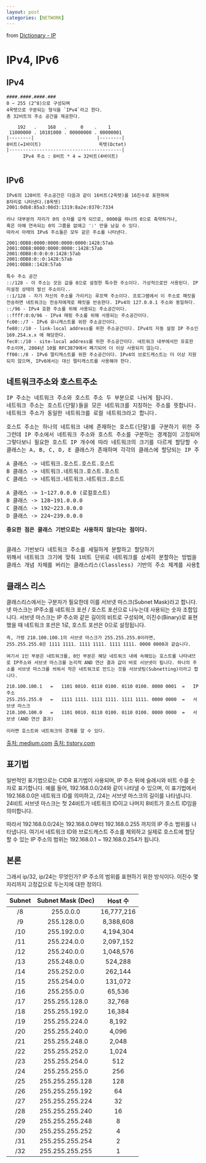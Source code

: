 ```yaml
---
layout: post
categories: [NETWORK]
---
```

from [Dictionary - IP](https://github.com/newkayak12/Dictionary/blob/master/network/Subnet.md)


# IPv4, IPv6


## IPv4
```
####.####.####.###
0 ~ 255 (2^8)으로 구성되며
4옥텟으로 구분되는 형식을 `IPv4`라고 한다.
총 32비트의 주소 공간을 제공한다.

    192   .    168   .     0    .    1
 11000000 . 10101000 . 00000000 . 00000001
|--------|                       |--------|
8비트(=1바이트)                     옥텟(Octet)
|-----------------------------------------|
      IPv4 주소 : 8비트 * 4 = 32비트(4바이트)
      
```

## IPv6
```      
IPv6의 128비트 주소공간은 다음과 같이 16비트(2옥텟)를 16진수로 표현하여
8자리로 나타낸다.(8옥텟)
2001:0db8:85a3:08d3:1319:8a2e:0370:7334

러나 대부분의 자리가 0의 숫자를 갖게 되므로, 0000을 하나의 0으로 축약하거나,
혹은 아예 연속되는 0의 그룹을 없애고 ':' 만을 남길 수 있다.
따라서 아래의 IPv6 주소들은 모두 같은 주소를 나타낸다.

2001:0DB8:0000:0000:0000:0000:1428:57ab
2001:0DB8:0000:0000:0000::1428:57ab
2001:0DB8:0:0:0:0:1428:57ab
2001:0DB8:0::0:1428:57ab
2001:0DB8::1428:57ab

특수 주소 공간
::/128 - 이 주소는 모든 값을 0으로 설정한 특수한 주소이다. 가상적으로만 사용된다. IP 미설정 상태의 발신 주소이다..
::1/128 - 자기 자신의 주소를 가리키는 루프백 주소이다. 프로그램에서 이 주소로 패킷을 전송하면 네트워크는 전송자에게로 패킷을 반송한다. IPv4의 127.0.0.1 주소와 동일하다.
::/96 - IPv4 호환 주소를 위해 사용되는 주소공간이다.
::ffff:0:0/96 - IPv4 매핑 주소를 위해 사용되는 주소공간이다.
fc00::/7 - IPv6 유니캐스트를 위한 주소공간이다.
fe80::/10 - link-local address를 위한 주소공간이다. IPv4의 자동 설정 IP 주소인 169.254.x.x 에 해당한다.
fec0::/10 - site-local address를 위한 주소공간이다. 네트워크 내부에서만 유효한 주소이며, 2004년 10월 RFC3879에서 폐기되어 더 이상 사용되지 않는다.
ff00::/8 - IPv6 멀티캐스트를 위한 주소공간이다. IPv4의 브로드캐스트는 더 이상 지원되지 않으며, IPv6에서는 대신 멀티캐스트를 사용해야 한다.
```

## 네트워크주소와 호스트주소
<pre>
IP 주소는 네트워크 주소와 호스트 주소 두 부분으로 나뉘게 됩니다.
네트워크 주소는 호스트(단말)들을 모은 네트워크를 지칭하는 주소를 뜻합니다.
네트워크 주소가 동일한 네트워크를 로컬 네트워크라고 합니다.

호스트 주소는 하나의 네트워크 내에 존재하는 호스트(단말)를 구분하기 위한 주소를 뜻합니다.
그런데 IP 주소에서 네트워크 주소와 호스트 주소를 구분하는 경계점이 고정되어있지 않습니다.
그렇다보니 필요한 호스트 IP 개수에 따라 네트워크의 크기를 다르게 할당할 수 있도록 클래스 라는 개념을 도입했는데요.
클래스는 A, B, C, D, E 클래스가 존재하며 각각의 클래스에 할당되는 IP 주소 갯수와 역할이 다릅니다.

A 클래스 -> 네트워크.호스트.호스트.호스트
B 클래스 -> 네트워크.네트워크.호스트.호스트
C 클래스 -> 네트워크.네트워크.네트워크.호스트

A 클래스 -> 1~127.0.0.0 (로컬호스트)
B 클래스 -> 128~191.0.0.0
C 클래스 -> 192~223.0.0.0
D 클래스 -> 224~239.0.0.0

<strong>중요한 점은 클래스 기반으로는 사용하지 않는다는 점이다.</strong>


클래스 기반보다 네트워크 주소를 세밀하게 분할하고 할당하기
위해서 네트워크 크기에 맞춰 1비트 단위로 네트워크를 상세히 분할하는 방법을 사용하는데요.
클래스 개념 자체를 버리는 클래스리스(Classless) 기반의 주소 체계를 사용합니다.
</pre>

## 클래스 리스
클래스리스에서는 구분자가 필요한데 이를 서브넷 마스크(Subnet Mask)라고 합니다.
넷 마스크는 IP주소를 네트워크 포션 / 호스트 포션으로 나누는데 사용되는 숫자 조합입니다. 서브넷 마스크는 IP 주소와 같은 길이의 비트로 구성되며,
이진수(Binary)로 표현했을 때 네트워크 포션은 1로, 호스트 포션은 0으로 설정됩니다.

```
즉, 가령 210.100.100.1의 서브넷 마스크가 255.255.255.0이라면,
255.255.255.0은 1111 1111. 1111 1111. 1111 1111. 0000 0000과 같습니다.

여기서 1인 부분은 네트워크를, 0인 부분은 해당 네트워크 내에 속해있는 호스트를 나타내므로 IP주소와 서브넷 마스크를 논리적 AND 연산 결과 값이 바로 서브넷이 됩니다. 하나의 주소를 서브넷 마스크를 씌워서 작은 네트워크로 만드는 것을 서브넷팅(Subnetting)이라고 합니다.

210.100.100.1	=	1101 0010. 0110 0100. 0110 0100. 0000 0001	=	IP주소
255.255.255.0	=	1111 1111. 1111 1111. 1111 1111. 0000 0000	=	서브넷 마스크
210.100.100.0	=	1101 0010. 0110 0100. 0110 0100. 0000 0000	=	서브넷 (AND 연산 결과)

이러면 호스트와 네트워크의 경계를 알 수 있다.
```


[출처: medium.com](https://medium.com/@su_bak/%EC%84%9C%EB%B8%8C%EB%84%B7-%EB%A7%88%EC%8A%A4%ED%81%AC-subnet-mask-%EB%9E%80-398ecdfd5c0d)
[출처: tistory.com](https://yonlog.tistory.com/95#:~:text=%EC%84%9C%EB%B8%8C%EB%84%B7%20%EB%A7%88%EC%8A%A4%ED%81%AC%EB%8A%94%20IP%EC%A3%BC%EC%86%8C,%EC%9D%80%200%EC%9C%BC%EB%A1%9C%20%EC%84%A4%EC%A0%95%EB%90%A9%EB%8B%88%EB%8B%A4.)

## 표기법
일반적인 표기법으로는 CIDR 표기법이 사용되며, IP 주소 뒤에 슬래시와 비트 수를 숫자로 표기합니다. 
예를 들어, 192.168.0.0/24와 같이 나타낼 수 있으며,
이 표기법에서 192.168.0.0은 네트워크 ID를 의미하고,
/24는 서브넷 마스크의 길이를 나타냅니다. 24비트 서브넷 마스크는 첫 24비트가 네트워크 ID이고 나머지 8비트가 호스트 ID임을 의미합니다.

따라서 192.168.0.0/24는 192.168.0.0부터 192.168.0.255 까지의 
IP 주소 범위를 나타냅니다. 여기서 네트워크 ID와 브로드캐스트 주소를 제외하고
실제로 호스트에 할당할 수 있는 IP 주소의 범위는 192.168.0.1 ~ 192.168.0.254가 됩니다.




## 본론
그래서 ip/32, ip/24는 무엇인가?
IP 주소의 범위를 표현하기 위한 방식이다. 이진수 몇 자리까지 고정값으로 두는지에 대한 정의다.

Subnet|	Subnet Mask (Dec)	|Host 수
:----:|:---------:|:-------------:
/8	|255.0.0.0	|16,777,216	
/9	|255.128.0.0|	8,388,608	
/10	|255.192.0.0|	4,194,304
/11	|255.224.0.0|	2,097,152
/12	|255.240.0.0|	1,048,576
/13	|255.248.0.0|	524,288
/14	|255.252.0.0|	262,144
/15	|255.254.0.0|	131,072
/16	|255.255.0.0|	65,536	
/17	|255.255.128.0|	32,768	
/18	|255.255.192.0|	16,384
/19	|255.255.224.0|	8,192
/20	|255.255.240.0|	4,096
/21	|255.255.248.0|	2,048
/22	|255.255.252.0|	1,024
/23	|255.255.254.0|	512
/24	|255.255.255.0|	256	
/25	|255.255.255.128|	128	
/26	|255.255.255.192|	64
/27	|255.255.255.224|	32
/28	|255.255.255.240|	16
/29	|255.255.255.248|	8
/30	|255.255.255.252|	4
/31	|255.255.255.254|	2
/32	|255.255.255.255|	1
